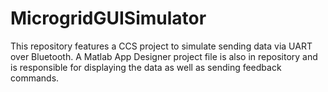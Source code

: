 # MicrogridGUISimulator
This repository features a CCS project to simulate sending data via UART over Bluetooth. A Matlab App Designer project file is also in repository and is responsible for displaying the data as well as sending feedback commands.
